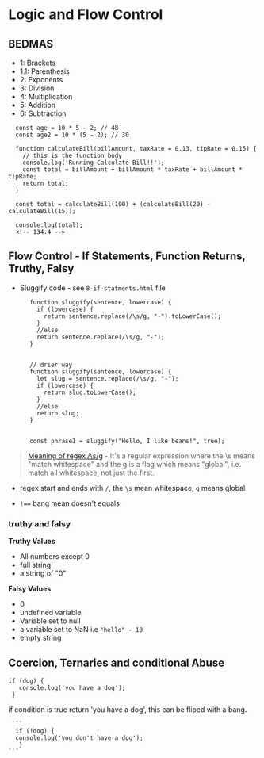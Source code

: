# Logic and Flow Control

## BEDMAS

- 1: Brackets
- 1.1: Parenthesis
- 2: Exponents
- 3: Division
- 4: Multiplication
- 5: Addition
- 6: Subtraction

```
  const age = 10 * 5 - 2; // 48
  const age2 = 10 * (5 - 2); // 30

  function calculateBill(billAmount, taxRate = 0.13, tipRate = 0.15) {
    // this is the function body
    console.log('Running Calculate Bill!!');
    const total = billAmount + billAmount * taxRate + billAmount * tipRate;
    return total;
  }

  const total = calculateBill(100) + (calculateBill(20) - calculateBill(15));

  console.log(total);
  <!-- 134.4 -->

```

## Flow Control - If Statements, Function Returns, Truthy, Falsy

- Sluggify code - see `8-if-statments.html` file

```
      function sluggify(sentence, lowercase) {
        if (lowercase) {
          return sentence.replace(/\s/g, "-").toLowerCase();
        }
        //else
        return sentence.replace(/\s/g, "-");
      }


      // drier way
      function sluggify(sentence, lowercase) {
        let slug = sentence.replace(/\s/g, "-");
        if (lowercase) {
          return slug.toLowerCase();
        }
        //else
        return slug;
      }


      const phrase1 = sluggify("Hello, I like beans!", true);
```

> [Meaning of regex /\s/g](https://stackoverflow.com/questions/5365428/how-does-s-g-replace-spaces-with-other-characters/5365433) - It's a regular expression where the \s means "match whitespace" and the g is a flag which means "global", i.e. match all whitespace, not just the first.

- regex start and ends with `/`, the `\s` mean whitespace, `g` means global

* `!==` bang mean doesn't equals

### truthy and falsy

**Truthy Values**

- All numbers except 0
- full string
- a string of "0"

**Falsy Values**

- 0
- undefined variable
- Variable set to null
- a variable set to NaN i.e `"hello" - 10`
- empty string

## Coercion, Ternaries and conditional Abuse

```
if (dog) {
   console.log('you have a dog');
 }
```

if condition is true return 'you have a dog', this can be fliped with a bang.

     ```
      if (!dog) {
      console.log('you don't have a dog');
       }
    ```
